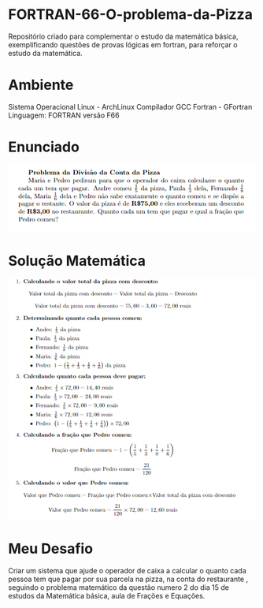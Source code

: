 # FORTRAN-66-O-problema-da-Pizza
Repositório criado para complementar o estudo da matemática básica, exemplificando questões de provas lógicas em fortran, para reforçar o estudo da matemática.

# Ambiente
  Sistema Operacional Linux - ArchLinux 
  Compilador GCC Fortran - GFortran
  Linguagem: FORTRAN versão F66 

# Enunciado

![Alt text](image-1.png)

# Solução Matemática

![Alt text](image-2.png)

# Meu Desafio

  Criar um sistema que ajude o operador de caixa a calcular o quanto cada pessoa tem que pagar por sua parcela na pizza, na conta do restaurante , seguindo o problema matemático da questão numero 2 do dia 15 de estudos da Matemática básica, aula de Frações e Equações.

